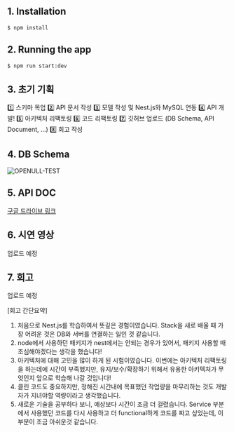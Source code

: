 ## 1. Installation

```bash
$ npm install
```

## 2. Running the app

```bash
$ npm run start:dev
```

## 3. 초기 기획
1️⃣ 스키마 목업
2️⃣ API 문서 작성
3️⃣ 모델 작성 및 Nest.js와 MySQL 연동
4️⃣ API 개발!
5️⃣ 아키텍처 리팩토링
6️⃣ 코드 리팩토링
7️⃣ 깃허브 업로드 (DB Schema, API Document, ...)
8️⃣ 회고 작성

## 4. DB Schema
![OPENULL-TEST](https://user-images.githubusercontent.com/68436925/110335352-14918500-8067-11eb-8543-7a1886223644.png)

## 5. API DOC
[구글 드라이브 링크](https://drive.google.com/file/d/10UE9Kc2X3rNO2GZTnb2wFLcotD1r4FEc/view?usp=sharing)

## 6. 시연 영상
업로드 예정

## 7. 회고
업로드 예정

[회고 간단요약]
1) 처음으로 Nest.js를 학습하여서 뜻깊은 경험이였습니다. Stack을 새로 배울 때 가장 어려운 것은 DB와 서버를 연결하는 일인 것 같습니다.
2) node에서 사용하던 패키지가 nest에서는 안되는 경우가 있어서, 패키지 사용할 때 조심해야겠다는 생각을 했습니다!
3) 아키텍처에 대해 고민을 많이 하게 된 시험이였습니다. 이번에는 아키텍처 리팩토링을 하는데에 시간이 부족했지만, 유지/보수/확장하기 위해서 유용한 아키텍처가 무엇인지 앞으로 학습해 나갈 것입니다!
4) 클린 코드도 중요하지만, 정해진 시간내에 목표했던 작업량을 마무리하는 것도 개발자가 지녀야할 역량이라고 생각했습니다.
5) 새로운 기술을 공부하다 보니, 예상보다 시간이 조금 더 걸렸습니다. Service 부분에서 사용했던 코드를 다시 사용하고 더 functional하게 코드를 짜고 싶었는데, 이 부분이 조금 아쉬운것 같습니다.

